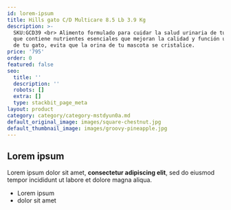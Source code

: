 ```yaml
---
id: lorem-ipsum
title: Hills gato C/D Multicare 8.5 Lb 3.9 Kg
description: >-
  SKU:GCD39 <br> Alimento formulado para cuidar la salud urinaria de tu gato ya
  que contiene nutrientes esenciales que mejoran la calidad y función urinarias
  de tu gato, evita que la orina de tu mascota se cristalice.
price: '795'
order: 0
featured: false
seo:
  title: ''
  description: ''
  robots: []
  extra: []
  type: stackbit_page_meta
layout: product
category: category/category-mstdyun0a.md
default_original_image: images/square-chestnut.jpg
default_thumbnail_image: images/groovy-pineapple.jpg
---
```

## Lorem ipsum

Lorem ipsum dolor sit amet, **consectetur adipiscing elit**, sed do eiusmod tempor incididunt ut labore et dolore magna aliqua.

- Lorem ipsum
- dolor sit amet